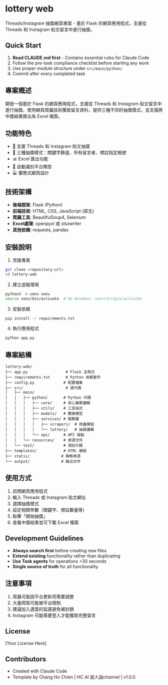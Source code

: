 # lottery web

Threads/Instagram 抽獎網頁專案 - 基於 Flask 的網頁應用程式，支援從 Threads 和 Instagram 貼文留言中進行抽獎。

## Quick Start

1. **Read CLAUDE.md first** - Contains essential rules for Claude Code
2. Follow the pre-task compliance checklist before starting any work
3. Use proper module structure under `src/main/python/`
4. Commit after every completed task

## 專案概述

開發一個基於 Flask 的網頁應用程式，支援從 Threads 和 Instagram 貼文留言中進行抽獎。使用網頁爬蟲技術獲取留言資料，提供三種不同的抽獎模式，並支援將中獎結果匯出為 Excel 檔案。

## 功能特色

- 🎯 支援 Threads 和 Instagram 貼文抽獎
- 🎨 三種抽獎模式：關鍵字篩選、所有留言者、標註指定帳號
- 📊 Excel 匯出功能
- 🔄 自動識別平台類型
- 💻 響應式網頁設計

## 技術架構

- **後端框架**: Flask (Python)
- **前端技術**: HTML, CSS, JavaScript (原生)
- **爬蟲工具**: BeautifulSoup4, Selenium
- **Excel處理**: openpyxl 或 xlsxwriter
- **其他依賴**: requests, pandas

## 安裝說明

1. 克隆專案
```bash
git clone <repository-url>
cd lottery-web
```

2. 建立虛擬環境
```bash
python3 -m venv venv
source venv/bin/activate  # On Windows: venv\Scripts\activate
```

3. 安裝依賴
```bash
pip install -r requirements.txt
```

4. 執行應用程式
```bash
python app.py
```

## 專案結構

```
lottery-web/
├── app.py                 # Flask 主程式
├── requirements.txt       # Python 依賴套件
├── config.py             # 配置檔案
├── src/                   # 源代碼
│   ├── main/
│   │   ├── python/       # Python 代碼
│   │   │   ├── core/     # 核心業務邏輯
│   │   │   ├── utils/    # 工具函式
│   │   │   ├── models/   # 數據模型
│   │   │   ├── services/ # 服務層
│   │   │   │   ├── scrapers/  # 爬蟲模組
│   │   │   │   └── lottery/   # 抽獎邏輯
│   │   │   └── api/      # API 端點
│   │   └── resources/    # 資源文件
│   └── test/             # 測試代碼
├── templates/            # HTML 模板
├── static/              # 靜態資源
└── output/              # 輸出文件

```

## 使用方式

1. 訪問網頁應用程式
2. 輸入 Threads 或 Instagram 貼文網址
3. 選擇抽獎模式
4. 設定相關參數（關鍵字、標註數量等）
5. 點擊「開始抽獎」
6. 查看中獎結果並可下載 Excel 檔案

## Development Guidelines

- **Always search first** before creating new files
- **Extend existing** functionality rather than duplicating  
- **Use Task agents** for operations >30 seconds
- **Single source of truth** for all functionality

## 注意事項

1. 爬蟲可能因平台更新而需要調整
2. 大量爬取可能被平台限制
3. 建議加入適當的延遲避免被封鎖
4. Instagram 可能需要登入才能獲取完整留言

## License

[Your License Here]

## Contributors

- Created with Claude Code
- Template by Chang Ho Chien | HC AI 說人話channel | v1.0.0